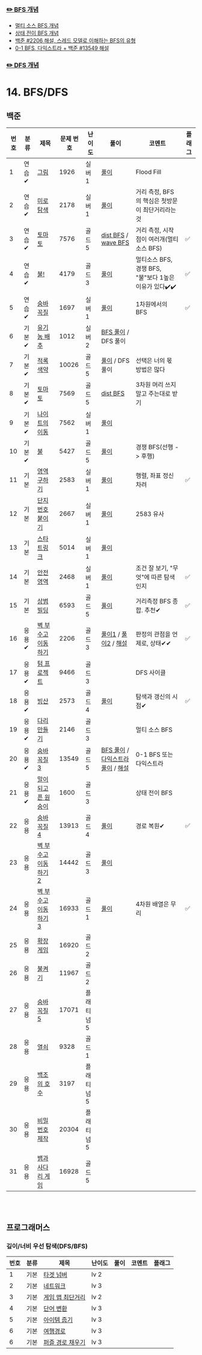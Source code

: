 ### [✏️ BFS 개념](/topics/14_bfs_dfs/bfs.md)
- [멀티 소스 BFS 개념](/topics/14_bfs_dfs/multisource_bfs.md)
- [상태 전이 BFS 개념](/topics/14_bfs_dfs/state_bfs.md)
- [백준 #2206 해설, 스레드 모델로 이해하는 BFS의 유형](/solutions/14/G2206.md)
- [0-1 BFS, 다익스트라 + 백준 #13549 해설](/topics/14_bfs_dfs/0-1_bfs.md)

### [✏️ DFS 개념](/topics/14_bfs_dfs/dfs.md)

# 14. BFS/DFS

## 백준
| 번호 | 분류  | 제목                                                    | 문제 번호 | 난이도    | 풀이                                                                                                                   | 코멘트                                   | 플래그 |
|----|-----|-------------------------------------------------------|-------|--------|----------------------------------------------------------------------------------------------------------------------|---------------------------------------|-----|
| 1  | 연습✔ | [그림](https://www.acmicpc.net/problem/1926)            | 1926  | 실버 1   | [풀이](/solutions/14/S1926.java)                                                                                       | Flood Fill                            |     |
| 2  | 연습✔ | [미로 탐색](https://www.acmicpc.net/problem/2178)         | 2178  | 실버 1   | [풀이](/solutions/14/S2178.java)                                                                                       | 거리 측정, BFS의 핵심은 첫방문이 최단거리라는 것         |     |
| 3  | 연습✔ | [토마토](https://www.acmicpc.net/problem/7576)           | 7576  | 골드 5   | [dist BFS](/solutions/14/G7576V1.java) / [wave BFS](/solutions/14/G7576V2.java)                                      | 거리 측정, 시작점이 여러개(멀티 소스 BFS)            | ✅   |
| 4  | 연습✔ | [불!](https://www.acmicpc.net/problem/4179)            | 4179  | 골드 3   | [풀이](/solutions/14/G4179.java)                                                                                       | 멀티소스 BFS, 경쟁 BFS, "불"보다 1높은 이유가 있다✔️✔️ | ✅   |
| 5  | 연습✔ | [숨바꼭질](https://www.acmicpc.net/problem/1697)          | 1697  | 실버 1   | [풀이](/solutions/14/S1697.java)                                                                                       | 1차원에서의 BFS                            | ✅   |
| 6  | 기본✔ | [유기농 배추](https://www.acmicpc.net/problem/1012)        | 1012  | 실버 2   | [BFS 풀이](/solutions/14/S1012V1.java) / DFS 풀이                                                                        |                                       |     |
| 7  | 기본✔ | [적록색약](https://www.acmicpc.net/problem/10026)         | 10026 | 골드 5   | [풀이](/solutions/14/G10026.java) / DFS 풀이                                                                             | 선택은 너의 몫 방법은 많다                       |     |
| 8  | 기본✔ | [토마토](https://www.acmicpc.net/problem/7569)           | 7569  | 골드 5   | [dist BFS](/solutions/14/G7569.java)                                                                                 | 3차원 머리 쓰지 말고 주는대로 받기                  |     |
| 9  | 기본✔ | [나이트의 이동](https://www.acmicpc.net/problem/7562)       | 7562  | 실버 1   | [풀이](/solutions/14/S7562.java)                                                                                       |                                       |     |
| 10 | 기본✔ | [불](https://www.acmicpc.net/problem/5427)             | 5427  | 골드 5   | [풀이](/solutions/14/G5427.java)                                                                                       | 경쟁 BFS(선행 -> 후행)                      |     |
| 11 | 기본  | [영역 구하기](https://www.acmicpc.net/problem/2583)        | 2583  | 실버 1   | [풀이](/solutions/14/S2583.java)                                                                                       | 행렬, 좌표 정신 차려                          | ✅   |
| 12 | 기본  | [단지번호붙이기](https://www.acmicpc.net/problem/2667)       | 2667  | 실버 1   | [풀이](/solutions/14/S2667.java)                                                                                       | 2583 유사                               |     |
| 13 | 기본  | [스타트링크](https://www.acmicpc.net/problem/5014)         | 5014  | 실버 1   | [풀이](/solutions/14/S5014.java)                                                                                       |                                       |     |
| 14 | 기본  | [안전 영역](https://www.acmicpc.net/problem/2468)         | 2468  | 실버 1   | [풀이](/solutions/14/S2468.java)                                                                                       | 조건 잘 보기, "무엇"에 따른 탐색인지                | ✅   |
| 15 | 기본  | [상범 빌딩](https://www.acmicpc.net/problem/6593)         | 6593  | 골드 5   | [풀이](/solutions/14/G6593.java)                                                                                       | 거리측정 BFS 종합. 추천✔                      | ✅   |
| 16 | 응용✔ | [벽 부수고 이동하기](https://www.acmicpc.net/problem/2206)    | 2206  | 골드 3   | [풀이1](/solutions/14/G2206V1.java) / [풀이2](/solutions/14/G2206V2.java) / [해설](/solutions/14/G2206.md)                 | 판정의 관점을 언제로, 상태✔✔                     | ✅   |
| 17 | 응용✔ | [텀 프로젝트](https://www.acmicpc.net/problem/9466)        | 9466  | 골드 3   |                                                                                                                      | DFS 사이클                               |     |
| 18 | 응용✔ | [빙산](https://www.acmicpc.net/problem/2573)            | 2573  | 골드 4   | [풀이](/solutions/14/G2573.java)                                                                                       | 탐색과 갱신의 시점✔                           | ✅   |
| 19 | 응용✔ | [다리 만들기](https://www.acmicpc.net/problem/2146)        | 2146  | 골드 3   |                                                                                                                      | 멀티 소스 BFS                             |     |
| 20 | 응용✔ | [숨바꼭질 3](https://www.acmicpc.net/problem/13549)       | 13549 | 골드 5   | [BFS 풀이](/solutions/14/G13549V1.java) / [다익스트라 풀이](/solutions/14/G13549V2.java) / [해설](/topics/14_bfs_dfs/0-1_bfs.md) | 0-1 BFS 또는 다익스트라                      |     |
| 21 | 응용✔ | [말이 되고픈 원숭이](https://www.acmicpc.net/problem/1600)    | 1600  | 골드 3   |                                                                                                                      | 상태 전이 BFS                             |     |
| 22 | 응용  | [숨바꼭질 4](https://www.acmicpc.net/problem/13913)       | 13913 | 골드 4   | [풀이](/solutions/14/G13913.java)                                                                                      | 경로 복원✔                                | ✅    |
| 23 | 응용  | [벽 부수고 이동하기 2](https://www.acmicpc.net/problem/14442) | 14442 | 골드 3   | [풀이](/solutions/14/G14442.java)                                                                                      |                                       |     |
| 24 | 응용  | [벽 부수고 이동하기 3](https://www.acmicpc.net/problem/16933) | 16933 | 골드 1   | [풀이](/solutions/14/G16993.java)                                                                                      | 4차원 배열은 무리                            | ✅    |
| 25 | 응용  | [확장 게임](https://www.acmicpc.net/problem/16920)        | 16920 | 골드 2   |                                                                                                                      |                                       |     |
| 26 | 응용  | [불켜기](https://www.acmicpc.net/problem/11967)          | 11967 | 골드 2   |                                                                                                                      |                                       |     |
| 27 | 응용  | [숨바꼭질 5](https://www.acmicpc.net/problem/17071)       | 17071 | 플래티넘 5 |                                                                                                                      |                                       |     |
| 28 | 응용  | [열쇠](https://www.acmicpc.net/problem/9328)            | 9328  | 골드 1   |                                                                                                                      |                                       |     |
| 29 | 응용  | [백조의 호수](https://www.acmicpc.net/problem/3197)        | 3197  | 플래티넘 5 |                                                                                                                      |                                       |     |
| 30 | 응용  | [비밀번호 제작](https://www.acmicpc.net/problem/20304)      | 20304 | 플래티넘 5 |                                                                                                                      |                                       |     |
| 31 | 응용  | [뱀과 사다리 게임](https://www.acmicpc.net/problem/16928)    | 16928 | 골드 5   |                                                                                                                      |                                       |     |

<br><br>

## 프로그래머스
### 깊이/너비 우선 탐색(DFS/BFS)
| 번호 | 분류 | 제목                                                                           | 난이도  | 풀이 | 코멘트 | 플래그 |
|----|-----|------------------------------------------------------------------------------|------|---|----|--|
| 1  | 기본 | [타겟 넘버](https://school.programmers.co.kr/learn/courses/30/lessons/43165)     | lv 2 |  |    |  |
| 2  | 기본 | [네트워크](https://school.programmers.co.kr/learn/courses/30/lessons/43162)      | lv 3 |  |    |  |
| 3  | 기본 | [게임 맵 최단거리](https://school.programmers.co.kr/learn/courses/30/lessons/1844)  | lv 2 |  |    |  |
| 4  | 기본 | [단어 변환](https://school.programmers.co.kr/learn/courses/30/lessons/43163)     | lv 3 |  |    |  |
| 5  | 기본 | [아이템 줍기](https://school.programmers.co.kr/learn/courses/30/lessons/87694)    | lv 3 |  |    |  |
| 6  | 기본 | [여행경로](https://school.programmers.co.kr/learn/courses/30/lessons/43164)      | lv 3 |  |    |  |
| 6  | 기본 | [퍼즐 경로 채우기](https://school.programmers.co.kr/learn/courses/30/lessons/84021) | lv 3 |  |    |  |
